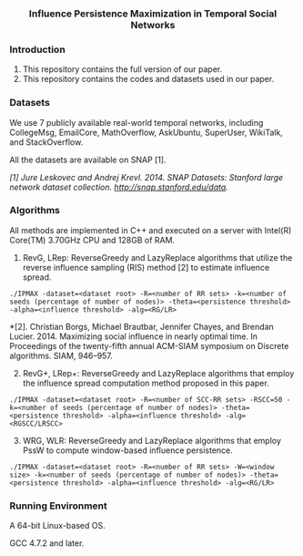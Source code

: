 <h3>
	<center>Influence Persistence Maximization in Temporal Social Networks</center>
</h3>

### Introduction

1. This repository contains the full version of our paper.
2. This repository contains the codes and datasets used in our paper.

### Datasets

We use 7 publicly available real-world temporal networks, including CollegeMsg, EmailCore, MathOverflow, AskUbuntu, SuperUser, WikiTalk,  and StackOverflow.

All the datasets are available on SNAP [1].

*[1] Jure Leskovec and Andrej Krevl. 2014. SNAP Datasets: Stanford large network dataset collection. http://snap.stanford.edu/data.*

### Algorithms

All methods are implemented in C++ and executed on a server with Intel(R) Core(TM) 3.70GHz CPU and 128GB of RAM.

1. RevG, LRep: ReverseGreedy and LazyReplace algorithms that utilize the reverse influence sampling (RIS) method [2] to
estimate influence spread.

```shell
./IPMAX -dataset=<dataset root> -R=<number of RR sets> -k=<number of seeds (percentage of number of nodes)> -theta=<persistence threshold> -alpha=<influence threshold> -alg=<RG/LR>
```

*[2]. Christian Borgs, Michael Brautbar, Jennifer Chayes, and Brendan Lucier. 2014. Maximizing social influence in nearly optimal time. In Proceedings of the twenty-fifth annual ACM-SIAM symposium on Discrete algorithms. SIAM, 946–957.


2. RevG+, LRep+: ReverseGreedy and LazyReplace algorithms that employ the influence spread computation method proposed in this paper.

```shell
./IPMAX -dataset=<dataset root> -R=<number of SCC-RR sets> -RSCC=50 -k=<number of seeds (percentage of number of nodes)> -theta=<persistence threshold> -alpha=<influence threshold> -alg=<RGSCC/LRSCC>
```

3. WRG, WLR: ReverseGreedy and LazyReplace algorithms that employ PssW to compute window-based influence persistence.

```shell
./IPMAX -dataset=<dataset root> -R=<number of RR sets> -W=<window size> -k=<number of seeds (percentage of number of nodes)> -theta=<persistence threshold> -alpha=<influence threshold> -alg=<RG/LR>
```


### Running Environment

A 64-bit Linux-based OS. 

GCC 4.7.2 and later.
